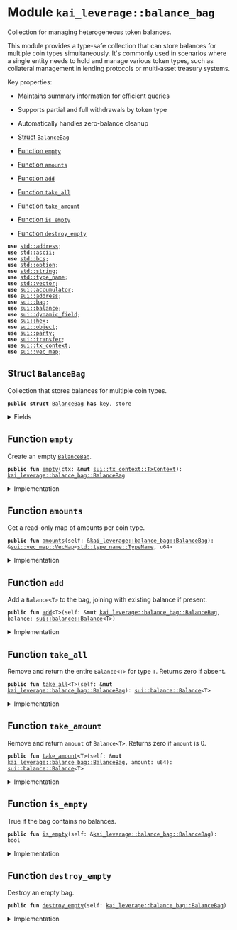 
<a name="kai_leverage_balance_bag"></a>

# Module `kai_leverage::balance_bag`

Collection for managing heterogeneous token balances.

This module provides a type-safe collection that can store balances for multiple
coin types simultaneously. It's commonly used in scenarios where a single entity
needs to hold and manage various token types, such as collateral management in
lending protocols or multi-asset treasury systems.

Key properties:
- Maintains summary information for efficient queries
- Supports partial and full withdrawals by token type
- Automatically handles zero-balance cleanup


-  [Struct `BalanceBag`](#kai_leverage_balance_bag_BalanceBag)
-  [Function `empty`](#kai_leverage_balance_bag_empty)
-  [Function `amounts`](#kai_leverage_balance_bag_amounts)
-  [Function `add`](#kai_leverage_balance_bag_add)
-  [Function `take_all`](#kai_leverage_balance_bag_take_all)
-  [Function `take_amount`](#kai_leverage_balance_bag_take_amount)
-  [Function `is_empty`](#kai_leverage_balance_bag_is_empty)
-  [Function `destroy_empty`](#kai_leverage_balance_bag_destroy_empty)


<pre><code><b>use</b> <a href="../../dependencies/std/address.md#std_address">std::address</a>;
<b>use</b> <a href="../../dependencies/std/ascii.md#std_ascii">std::ascii</a>;
<b>use</b> <a href="../../dependencies/std/bcs.md#std_bcs">std::bcs</a>;
<b>use</b> <a href="../../dependencies/std/option.md#std_option">std::option</a>;
<b>use</b> <a href="../../dependencies/std/string.md#std_string">std::string</a>;
<b>use</b> <a href="../../dependencies/std/type_name.md#std_type_name">std::type_name</a>;
<b>use</b> <a href="../../dependencies/std/vector.md#std_vector">std::vector</a>;
<b>use</b> <a href="../../dependencies/sui/accumulator.md#sui_accumulator">sui::accumulator</a>;
<b>use</b> <a href="../../dependencies/sui/address.md#sui_address">sui::address</a>;
<b>use</b> <a href="../../dependencies/sui/bag.md#sui_bag">sui::bag</a>;
<b>use</b> <a href="../../dependencies/sui/balance.md#sui_balance">sui::balance</a>;
<b>use</b> <a href="../../dependencies/sui/dynamic_field.md#sui_dynamic_field">sui::dynamic_field</a>;
<b>use</b> <a href="../../dependencies/sui/hex.md#sui_hex">sui::hex</a>;
<b>use</b> <a href="../../dependencies/sui/object.md#sui_object">sui::object</a>;
<b>use</b> <a href="../../dependencies/sui/party.md#sui_party">sui::party</a>;
<b>use</b> <a href="../../dependencies/sui/transfer.md#sui_transfer">sui::transfer</a>;
<b>use</b> <a href="../../dependencies/sui/tx_context.md#sui_tx_context">sui::tx_context</a>;
<b>use</b> <a href="../../dependencies/sui/vec_map.md#sui_vec_map">sui::vec_map</a>;
</code></pre>



<a name="kai_leverage_balance_bag_BalanceBag"></a>

## Struct `BalanceBag`

Collection that stores balances for multiple coin types.


<pre><code><b>public</b> <b>struct</b> <a href="../../dependencies/kai_leverage/balance_bag.md#kai_leverage_balance_bag_BalanceBag">BalanceBag</a> <b>has</b> key, store
</code></pre>



<details>
<summary>Fields</summary>


<dl>
<dt>
<code>id: <a href="../../dependencies/sui/object.md#sui_object_UID">sui::object::UID</a></code>
</dt>
<dd>
</dd>
<dt>
<code><a href="../../dependencies/kai_leverage/balance_bag.md#kai_leverage_balance_bag_amounts">amounts</a>: <a href="../../dependencies/sui/vec_map.md#sui_vec_map_VecMap">sui::vec_map::VecMap</a>&lt;<a href="../../dependencies/std/type_name.md#std_type_name_TypeName">std::type_name::TypeName</a>, u64&gt;</code>
</dt>
<dd>
</dd>
<dt>
<code>inner: <a href="../../dependencies/sui/bag.md#sui_bag_Bag">sui::bag::Bag</a></code>
</dt>
<dd>
</dd>
</dl>


</details>

<a name="kai_leverage_balance_bag_empty"></a>

## Function `empty`

Create an empty <code><a href="../../dependencies/kai_leverage/balance_bag.md#kai_leverage_balance_bag_BalanceBag">BalanceBag</a></code>.


<pre><code><b>public</b> <b>fun</b> <a href="../../dependencies/kai_leverage/balance_bag.md#kai_leverage_balance_bag_empty">empty</a>(ctx: &<b>mut</b> <a href="../../dependencies/sui/tx_context.md#sui_tx_context_TxContext">sui::tx_context::TxContext</a>): <a href="../../dependencies/kai_leverage/balance_bag.md#kai_leverage_balance_bag_BalanceBag">kai_leverage::balance_bag::BalanceBag</a>
</code></pre>



<details>
<summary>Implementation</summary>


<pre><code><b>public</b> <b>fun</b> <a href="../../dependencies/kai_leverage/balance_bag.md#kai_leverage_balance_bag_empty">empty</a>(ctx: &<b>mut</b> TxContext): <a href="../../dependencies/kai_leverage/balance_bag.md#kai_leverage_balance_bag_BalanceBag">BalanceBag</a> {
    <a href="../../dependencies/kai_leverage/balance_bag.md#kai_leverage_balance_bag_BalanceBag">BalanceBag</a> {
        id: object::new(ctx),
        <a href="../../dependencies/kai_leverage/balance_bag.md#kai_leverage_balance_bag_amounts">amounts</a>: vec_map::empty(),
        inner: bag::new(ctx),
    }
}
</code></pre>



</details>

<a name="kai_leverage_balance_bag_amounts"></a>

## Function `amounts`

Get a read-only map of amounts per coin type.


<pre><code><b>public</b> <b>fun</b> <a href="../../dependencies/kai_leverage/balance_bag.md#kai_leverage_balance_bag_amounts">amounts</a>(self: &<a href="../../dependencies/kai_leverage/balance_bag.md#kai_leverage_balance_bag_BalanceBag">kai_leverage::balance_bag::BalanceBag</a>): &<a href="../../dependencies/sui/vec_map.md#sui_vec_map_VecMap">sui::vec_map::VecMap</a>&lt;<a href="../../dependencies/std/type_name.md#std_type_name_TypeName">std::type_name::TypeName</a>, u64&gt;
</code></pre>



<details>
<summary>Implementation</summary>


<pre><code><b>public</b> <b>fun</b> <a href="../../dependencies/kai_leverage/balance_bag.md#kai_leverage_balance_bag_amounts">amounts</a>(self: &<a href="../../dependencies/kai_leverage/balance_bag.md#kai_leverage_balance_bag_BalanceBag">BalanceBag</a>): &VecMap&lt;TypeName, u64&gt; {
    &self.<a href="../../dependencies/kai_leverage/balance_bag.md#kai_leverage_balance_bag_amounts">amounts</a>
}
</code></pre>



</details>

<a name="kai_leverage_balance_bag_add"></a>

## Function `add`

Add a <code>Balance&lt;T&gt;</code> to the bag, joining with existing balance if present.


<pre><code><b>public</b> <b>fun</b> <a href="../../dependencies/kai_leverage/balance_bag.md#kai_leverage_balance_bag_add">add</a>&lt;T&gt;(self: &<b>mut</b> <a href="../../dependencies/kai_leverage/balance_bag.md#kai_leverage_balance_bag_BalanceBag">kai_leverage::balance_bag::BalanceBag</a>, balance: <a href="../../dependencies/sui/balance.md#sui_balance_Balance">sui::balance::Balance</a>&lt;T&gt;)
</code></pre>



<details>
<summary>Implementation</summary>


<pre><code><b>public</b> <b>fun</b> <a href="../../dependencies/kai_leverage/balance_bag.md#kai_leverage_balance_bag_add">add</a>&lt;T&gt;(self: &<b>mut</b> <a href="../../dependencies/kai_leverage/balance_bag.md#kai_leverage_balance_bag_BalanceBag">BalanceBag</a>, balance: Balance&lt;T&gt;) {
    <b>let</b> `type` = type_name::with_defining_ids&lt;T&gt;();
    <b>if</b> (balance.value() == 0) {
        balance::destroy_zero(balance);
        <b>return</b>
    };
    <b>if</b> (self.<a href="../../dependencies/kai_leverage/balance_bag.md#kai_leverage_balance_bag_amounts">amounts</a>.contains(&`type`)) {
        <b>let</b> bag_balance = &<b>mut</b> self.inner[`type`];
        <b>let</b> balance_amount = balance.value();
        balance::join(bag_balance, balance);
        <b>let</b> amount = &<b>mut</b> self.<a href="../../dependencies/kai_leverage/balance_bag.md#kai_leverage_balance_bag_amounts">amounts</a>[&`type`];
        *amount = *amount + balance_amount
    } <b>else</b> {
        vec_map::insert(&<b>mut</b> self.<a href="../../dependencies/kai_leverage/balance_bag.md#kai_leverage_balance_bag_amounts">amounts</a>, `type`, balance.value());
        bag::add(&<b>mut</b> self.inner, `type`, balance);
    }
}
</code></pre>



</details>

<a name="kai_leverage_balance_bag_take_all"></a>

## Function `take_all`

Remove and return the entire <code>Balance&lt;T&gt;</code> for type <code>T</code>. Returns zero if absent.


<pre><code><b>public</b> <b>fun</b> <a href="../../dependencies/kai_leverage/balance_bag.md#kai_leverage_balance_bag_take_all">take_all</a>&lt;T&gt;(self: &<b>mut</b> <a href="../../dependencies/kai_leverage/balance_bag.md#kai_leverage_balance_bag_BalanceBag">kai_leverage::balance_bag::BalanceBag</a>): <a href="../../dependencies/sui/balance.md#sui_balance_Balance">sui::balance::Balance</a>&lt;T&gt;
</code></pre>



<details>
<summary>Implementation</summary>


<pre><code><b>public</b> <b>fun</b> <a href="../../dependencies/kai_leverage/balance_bag.md#kai_leverage_balance_bag_take_all">take_all</a>&lt;T&gt;(self: &<b>mut</b> <a href="../../dependencies/kai_leverage/balance_bag.md#kai_leverage_balance_bag_BalanceBag">BalanceBag</a>): Balance&lt;T&gt; {
    <b>let</b> `type` = type_name::with_defining_ids&lt;T&gt;();
    <b>if</b> (!self.<a href="../../dependencies/kai_leverage/balance_bag.md#kai_leverage_balance_bag_amounts">amounts</a>.contains(&`type`)) {
        <b>return</b> balance::zero()
    };
    <b>let</b> balance = self.inner.remove(`type`);
    self.<a href="../../dependencies/kai_leverage/balance_bag.md#kai_leverage_balance_bag_amounts">amounts</a>.remove(&`type`);
    balance
}
</code></pre>



</details>

<a name="kai_leverage_balance_bag_take_amount"></a>

## Function `take_amount`

Remove and return <code>amount</code> of <code>Balance&lt;T&gt;</code>. Returns zero if <code>amount</code> is 0.


<pre><code><b>public</b> <b>fun</b> <a href="../../dependencies/kai_leverage/balance_bag.md#kai_leverage_balance_bag_take_amount">take_amount</a>&lt;T&gt;(self: &<b>mut</b> <a href="../../dependencies/kai_leverage/balance_bag.md#kai_leverage_balance_bag_BalanceBag">kai_leverage::balance_bag::BalanceBag</a>, amount: u64): <a href="../../dependencies/sui/balance.md#sui_balance_Balance">sui::balance::Balance</a>&lt;T&gt;
</code></pre>



<details>
<summary>Implementation</summary>


<pre><code><b>public</b> <b>fun</b> <a href="../../dependencies/kai_leverage/balance_bag.md#kai_leverage_balance_bag_take_amount">take_amount</a>&lt;T&gt;(self: &<b>mut</b> <a href="../../dependencies/kai_leverage/balance_bag.md#kai_leverage_balance_bag_BalanceBag">BalanceBag</a>, amount: u64): Balance&lt;T&gt; {
    <b>if</b> (amount == 0) {
        <b>return</b> balance::zero()
    };
    <b>let</b> `type` = type_name::with_defining_ids&lt;T&gt;();
    <b>let</b> inner_amount = vec_map::get_mut(&<b>mut</b> self.<a href="../../dependencies/kai_leverage/balance_bag.md#kai_leverage_balance_bag_amounts">amounts</a>, &`type`);
    <b>if</b> (*inner_amount == amount) {
        <b>let</b> balance = self.inner.remove(`type`);
        self.<a href="../../dependencies/kai_leverage/balance_bag.md#kai_leverage_balance_bag_amounts">amounts</a>.remove(&`type`);
        <b>return</b> balance
    };
    <b>let</b> bag_balance = &<b>mut</b> self.inner[`type`];
    <b>let</b> balance = balance::split(bag_balance, amount);
    *inner_amount = *inner_amount - amount;
    balance
}
</code></pre>



</details>

<a name="kai_leverage_balance_bag_is_empty"></a>

## Function `is_empty`

True if the bag contains no balances.


<pre><code><b>public</b> <b>fun</b> <a href="../../dependencies/kai_leverage/balance_bag.md#kai_leverage_balance_bag_is_empty">is_empty</a>(self: &<a href="../../dependencies/kai_leverage/balance_bag.md#kai_leverage_balance_bag_BalanceBag">kai_leverage::balance_bag::BalanceBag</a>): bool
</code></pre>



<details>
<summary>Implementation</summary>


<pre><code><b>public</b> <b>fun</b> <a href="../../dependencies/kai_leverage/balance_bag.md#kai_leverage_balance_bag_is_empty">is_empty</a>(self: &<a href="../../dependencies/kai_leverage/balance_bag.md#kai_leverage_balance_bag_BalanceBag">BalanceBag</a>): bool {
    // <a href="../../dependencies/kai_leverage/balance_bag.md#kai_leverage_balance_bag_amounts">amounts</a> is <a href="../../dependencies/kai_leverage/balance_bag.md#kai_leverage_balance_bag_empty">empty</a> iff. bag is <a href="../../dependencies/kai_leverage/balance_bag.md#kai_leverage_balance_bag_empty">empty</a>, but <b>let</b>'s be explicit
    self.<a href="../../dependencies/kai_leverage/balance_bag.md#kai_leverage_balance_bag_amounts">amounts</a>.<a href="../../dependencies/kai_leverage/balance_bag.md#kai_leverage_balance_bag_is_empty">is_empty</a>() && self.inner.<a href="../../dependencies/kai_leverage/balance_bag.md#kai_leverage_balance_bag_is_empty">is_empty</a>()
}
</code></pre>



</details>

<a name="kai_leverage_balance_bag_destroy_empty"></a>

## Function `destroy_empty`

Destroy an empty bag.


<pre><code><b>public</b> <b>fun</b> <a href="../../dependencies/kai_leverage/balance_bag.md#kai_leverage_balance_bag_destroy_empty">destroy_empty</a>(self: <a href="../../dependencies/kai_leverage/balance_bag.md#kai_leverage_balance_bag_BalanceBag">kai_leverage::balance_bag::BalanceBag</a>)
</code></pre>



<details>
<summary>Implementation</summary>


<pre><code><b>public</b> <b>fun</b> <a href="../../dependencies/kai_leverage/balance_bag.md#kai_leverage_balance_bag_destroy_empty">destroy_empty</a>(self: <a href="../../dependencies/kai_leverage/balance_bag.md#kai_leverage_balance_bag_BalanceBag">BalanceBag</a>) {
    <b>let</b> <a href="../../dependencies/kai_leverage/balance_bag.md#kai_leverage_balance_bag_BalanceBag">BalanceBag</a> { id, <a href="../../dependencies/kai_leverage/balance_bag.md#kai_leverage_balance_bag_amounts">amounts</a>, inner } = self;
    object::delete(id);
    <a href="../../dependencies/kai_leverage/balance_bag.md#kai_leverage_balance_bag_amounts">amounts</a>.<a href="../../dependencies/kai_leverage/balance_bag.md#kai_leverage_balance_bag_destroy_empty">destroy_empty</a>();
    inner.<a href="../../dependencies/kai_leverage/balance_bag.md#kai_leverage_balance_bag_destroy_empty">destroy_empty</a>();
}
</code></pre>



</details>
